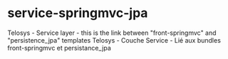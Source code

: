 service-springmvc-jpa
=====================

Telosys - Service layer - this is the link between "front-springmvc" and "persistence_jpa" templates
Telosys - Couche Service - Lié aux bundles front-springmvc et persistance_jpa
